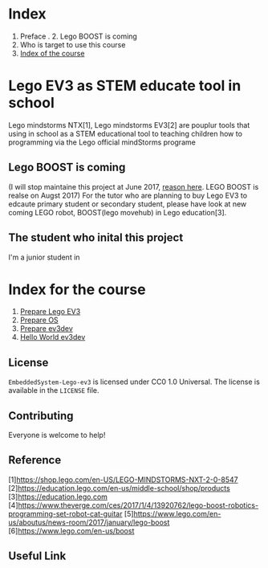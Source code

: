 # Index 

1. Preface
. 2. Lego BOOST is coming
2. Who is target to use this course
1. [Index of the course](#course-index)

# Lego EV3 as STEM educate tool in school

Lego mindstorms NTX[1], Lego mindstorms EV3[2] are pouplur tools that using in school as a STEM educational tool to teaching children how to programming via the Lego official mindStorms programe

## Lego BOOST is coming
(I will stop maintaine this project at June 2017, [reason here](#why-stop-maintain). LEGO BOOST is realse on Augst 2017)
For the tutor who are planning to buy Lego EV3 to edcaute primary student or secondary student, please have look at new coming LEGO robot, BOOST(lego movehub) in Lego education[3].

## The student who inital this project

I'm a junior student in 

# Index for the course

1. [Prepare Lego EV3](#prepare-lego-ev3)
2. [Prepare OS](#prepare-os)
3. [Prepare ev3dev](#prepare-ev3dev)
4. [Hello World ev3dev](#hello-world-ev3dev)


## License

`EmbeddedSystem-Lego-ev3` is licensed under CC0 1.0 Universal. The
license is available in the `LICENSE` file.

## Contributing

Everyone is welcome to help!

## Reference
[1]https://shop.lego.com/en-US/LEGO-MINDSTORMS-NXT-2-0-8547
[2]https://education.lego.com/en-us/middle-school/shop/products
[3]https://education.lego.com
[4]https://www.theverge.com/ces/2017/1/4/13920762/lego-boost-robotics-programming-set-robot-cat-guitar
[5]https://www.lego.com/en-us/aboutus/news-room/2017/january/lego-boost
[6]https://www.lego.com/en-us/boost

## Useful Link

